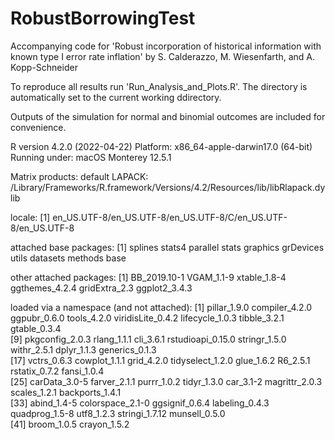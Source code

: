 # RobustBorrowingTest
Accompanying code for 'Robust incorporation of historical information with known type I error rate inflation' by S. Calderazzo, M. Wiesenfarth, and A. Kopp-Schneider

To reproduce all results run 'Run_Analysis_and_Plots.R'. The directory is automatically set to the current working ddirectory.

Outputs of the simulation for normal and binomial outcomes are included for convenience.



R version 4.2.0 (2022-04-22)
Platform: x86_64-apple-darwin17.0 (64-bit)
Running under: macOS Monterey 12.5.1

Matrix products: default
LAPACK: /Library/Frameworks/R.framework/Versions/4.2/Resources/lib/libRlapack.dylib

locale:
[1] en_US.UTF-8/en_US.UTF-8/en_US.UTF-8/C/en_US.UTF-8/en_US.UTF-8

attached base packages:
 [1] splines   stats4    parallel  stats     graphics  grDevices utils     datasets  methods   base     

other attached packages:
[1] BB_2019.10-1   VGAM_1.1-9     xtable_1.8-4   ggthemes_4.2.4 gridExtra_2.3  ggplot2_3.4.3 

loaded via a namespace (and not attached):
 [1] pillar_1.9.0      compiler_4.2.0    ggpubr_0.6.0      tools_4.2.0       viridisLite_0.4.2 lifecycle_1.0.3   tibble_3.2.1      gtable_0.3.4     
 [9] pkgconfig_2.0.3   rlang_1.1.1       cli_3.6.1         rstudioapi_0.15.0 stringr_1.5.0     withr_2.5.1       dplyr_1.1.3       generics_0.1.3   
[17] vctrs_0.6.3       cowplot_1.1.1     grid_4.2.0        tidyselect_1.2.0  glue_1.6.2        R6_2.5.1          rstatix_0.7.2     fansi_1.0.4      
[25] carData_3.0-5     farver_2.1.1      purrr_1.0.2       tidyr_1.3.0       car_3.1-2         magrittr_2.0.3    scales_1.2.1      backports_1.4.1  
[33] abind_1.4-5       colorspace_2.1-0  ggsignif_0.6.4    labeling_0.4.3    quadprog_1.5-8    utf8_1.2.3        stringi_1.7.12    munsell_0.5.0    
[41] broom_1.0.5       crayon_1.5.2 
